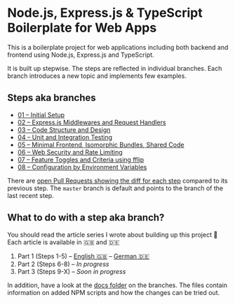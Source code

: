 # Node.js, Express.js & TypeScript Boilerplate for Web Apps

This is a boilerplate project for web applications including both backend and frontend using Node.js, Express.js and TypeScript.

It is built up stepwise. The steps are reflected in individual branches. Each branch introduces a new topic and implements few examples.

## Steps aka branches

* [01 – Initial Setup](https://github.com/jverhoelen/node-express-typescript-boilerplate/tree/01-setup)
* [02 – Express.js Middlewares and Request Handlers](https://github.com/jverhoelen/node-express-typescript-boilerplate/tree/02-express-middlewares-and-request-handlers)
* [03 – Code Structure and Design](https://github.com/jverhoelen/node-express-typescript-boilerplate/tree/03-server-application-design)
* [04 – Unit and Integration Testing](https://github.com/jverhoelen/node-express-typescript-boilerplate/tree/04-unit-and-integration-tests)
* [05 – Minimal Frontend, Isomorphic Bundles, Shared Code](https://github.com/jverhoelen/node-express-typescript-boilerplate/tree/05-frontend-and-isomorphic-bundles)
* [06 – Web Security and Rate Limiting](https://github.com/jverhoelen/node-express-typescript-boilerplate/tree/06-web-security-and-rate-limiting)
* [07 – Feature Toggles and Criteria using fflip](https://github.com/jverhoelen/node-express-typescript-boilerplate/tree/07-fflip-feature-toggles)
* [08 – Configuration by Environment Variables](https://github.com/jverhoelen/node-express-typescript-boilerplate/tree/08–environment-configuration)

There are [open Pull Requests showing the diff for each step](https://github.com/jverhoelen/node-express-typescript-boilerplate/pulls) compared to its previous step. The `master` branch is default and points to the branch of the last recent step.

## What to do with a step aka branch?

You should read the article series I wrote about building up this project :blue_book: Each article is available in :gb: and :de:

1. Part 1 (Steps 1-5) – [English :gb:](https://blog.codecentric.de/en/2019/05/web-app-node-js-express-js-typescript/) – [German :de:](https://blog.codecentric.de/2019/05/web-anwendungen-mit-node-express-typescript-entwickeln/)
2. Part 2 (Steps 6-8) – *In progress*
3. Part 3 (Steps 9-X) – *Soon in progress*

In addition, have a look at the [docs folder](./docs/) on the branches. The files contain information on added NPM scripts and how the changes can be tried out.
